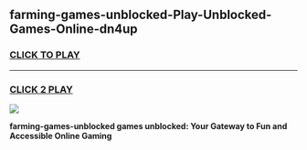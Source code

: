 
## farming-games-unblocked-Play-Unblocked-Games-Online-dn4up
<h3>
<a href="https://premium76.site?title=farming-games-unblocked&ref=25A">CLICK TO PLAY</a></h3>
<hr>

<h3>
<a href="https://premium76.site?title=farming-games-unblocked&ref=25A">CLICK 2 PLAY</a>
  
</h3>

<a href="https://premium76.site?title=farming-games-unblocked&ref=25A"><img src="https://clearcache.store/games.png"></a>


**farming-games-unblocked games unblocked: Your Gateway to Fun and Accessible Online Gaming**
